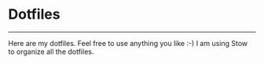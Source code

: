 # Dotfiles

---

Here are my dotfiles. Feel free to use anything you like :-)
I am using Stow to organize all the dotfiles.
